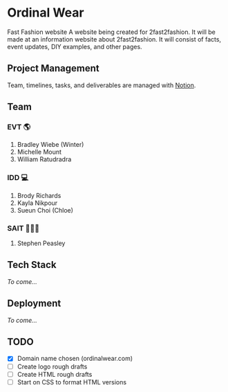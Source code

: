# Ordinal Wear
Fast Fashion website
A website being created for 2fast2fashion. 
It will be made at an information website about 2fast2fashion. It will consist of facts, event updates, DIY examples, and other pages. 

## Project Management
Team, timelines, tasks, and deliverables are managed with [Notion](https://www.notion.so/3498d07c00b54e85863327afd742f2d0?v=b750be90e37b483d977051bf4ef458cb).

## Team

### EVT 🌎
1. Bradley Wiebe (Winter)
1. Michelle Mount
1. William Ratudradra

### IDD 💻
1. Brody Richards
1. Kayla Nikpour
1. Sueun Choi (Chloe)

### SAIT 👨🏻‍🏫
1. Stephen Peasley

## Tech Stack

_To come..._

## Deployment

_To come..._

## TODO
- [x] Domain name chosen (ordinalwear.com)
- [ ] Create logo rough drafts
- [ ] Create HTML rough drafts
- [ ] Start on CSS to format HTML versions
